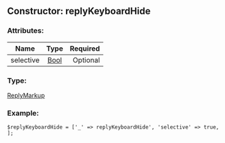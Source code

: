 ## Constructor: replyKeyboardHide  

### Attributes:

| Name     |    Type       | Required |
|----------|:-------------:|---------:|
|selective|[Bool](../types/Bool.md) | Optional|
### Type: 

[ReplyMarkup](../types/ReplyMarkup.md)
### Example:

```
$replyKeyboardHide = ['_' => replyKeyboardHide', 'selective' => true, ];
```